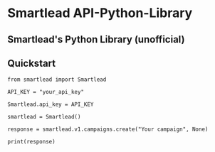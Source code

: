# Smartlead API-Python-Library
## Smartlead's Python Library (unofficial)

## Quickstart

```
from smartlead import Smartlead

API_KEY = "your_api_key"

Smartlead.api_key = API_KEY

smartlead = Smartlead()

response = smartlead.v1.campaigns.create("Your campaign", None)

print(response)
```
